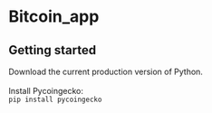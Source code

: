 # Bitcoin_app
## Getting started
Download the current production version of Python.\
\
Install Pycoingecko:\
    <code>pip install pycoingecko</code>
